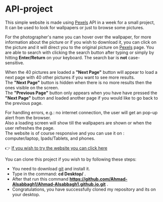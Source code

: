 # API-project

This simple website is made using [Pexels](https://www.pexels.com/) API in a week for a small project, It can be used to look for wallpapers or just to browse some pictures.  
  
For the photographer's name you can hover over the wallpaper, for more information about the picture or if you wish to download it, you can click on the picture and it will direct you to the original picture on [Pexels](https://www.pexels.com/) page. 
You are able to search with clicking the search button after typing or simply by hitting **Enter/Return** on your keyboard.
The search bar is **not** case-sensitive.  
  
When the 40 pictures are loaded a **"Next Page"** button will appear to load a next page with 40 other pictures if you want to see more results.  
The **"Next Page"** button is hidden when there is no more results then the ones visible on the screen.  
The **"Previous Page"** button only appears when you have have pressed the **"Next Page"** button and loaded another page if you would like to go back to the previous page.  
  
For handling errors, e.g.: no internet connection, the user will get an pop-up alert from the browser.  
Also a loading screen will show till the wallpapers are shown or when the user refreshes the page.   
The website is of course responsive and you can use it on : computer/laptop, Ipads/Tablets, and phones. 
   
:point_right: [If you wish to try the website you can click here](https://ahmad-alsabbagh1.github.io/)  

You can clone this project if you wish to by following these steps:
- You need to download [git](https://git-scm.com/) and install it.
- Type in the command: **cd Desktop/** .
- After that run this command **https://github.com/Ahmad-Alsabbagh1/Ahmad-Alsabbagh1.github.io.git** .
- Congratulations, you have successfully cloned my repository and its on your desktop.


